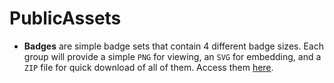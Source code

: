 # PublicAssets

- **Badges** are simple badge sets that contain 4 different badge sizes. Each group will provide a simple `PNG` for viewing, an `SVG` for embedding, and a `ZIP` file for quick download of all of them. Access them [here](https://github.com/Kazuhiko-Gushiken/PublicAssets/tree/main/Badges).
